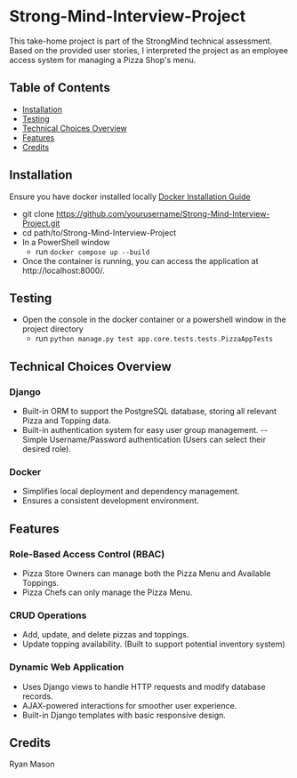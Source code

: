 # Strong-Mind-Interview-Project
 This take-home project is part of the StrongMind technical assessment. Based on the provided user stories, I interpreted the project as an employee access system for managing a Pizza Shop's menu.

 
## Table of Contents
- [Installation](#installation)
- [Testing](#testing)
- [Technical Choices Overview](#technical-choices-overview)
- [Features](#features)
- [Credits](#credits)


## Installation
Ensure you have docker installed locally [Docker Installation Guide](https://docs.docker.com/get-docker/)
- git clone https://github.com/yourusername/Strong-Mind-Interview-Project.git
- cd path/to/Strong-Mind-Interview-Project
- In a PowerShell window
    - run `docker compose up --build`
- Once the container is running, you can access the application at http://localhost:8000/.


## Testing
- Open the console in the docker container or a powershell window in the project directory
    - run `python manage.py test app.core.tests.tests.PizzaAppTests`


## Technical Choices Overview
### Django
- Built-in ORM to support the PostgreSQL database, storing all relevant Pizza and Topping data.
- Built-in authentication system for easy user group management. -- Simple Username/Password authentication (Users can select their desired role).

### Docker
- Simplifies local deployment and dependency management.
- Ensures a consistent development environment.


## Features
### Role-Based Access Control (RBAC)
- Pizza Store Owners can manage both the Pizza Menu and Available Toppings.
- Pizza Chefs can only manage the Pizza Menu.

### CRUD Operations
- Add, update, and delete pizzas and toppings.
- Update topping availability. (Built to support potential inventory system)

### Dynamic Web Application 
- Uses Django views to handle HTTP requests and modify database records.  
- AJAX-powered interactions for smoother user experience.  
- Built-in Django templates with basic responsive design.  


## Credits
Ryan Mason
